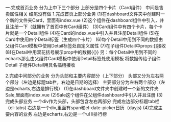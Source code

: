 一.完成首页业务
分为上中下三个部分
上部分是四个卡片（Card组件）
中间是售卖属性相关
结尾没有做
1.完成首页上部分业务
(1)在dashboard文件夹中创建时一个新的文件夹Card，里面有index.vue
(2)这个组件在dashboard组件中引入，并且注册一下（就拥有了首页中有Card组件）
(3)Card组件中有四个卡片，每个卡片就是一个Detail组件
(4)在Card的index.vue中引入并且注册Detail组件
(5)在Card中使用四个Detail标签（生成四个卡片）
(6)每个Detail中用到不同的数据由父组件Card模板中使用Detail标签处自定义属性<Detail title="支付笔数" count="6890">
(7)在子组件Detail中props:[]接收
(8)在Detail中用双花括号展示prop中的数据{{}}
另：每个Detail中用到不同的echarts那么由父组件Card模板中使用Detail标签处使用模板<Detail title="支付笔数" count="6890">
                    <template slot="charts">
                        <barCharts></barCharts><!--这里使用的echarts,我们在另外起三个组件做好barCharts,lineChats,progressCharts,-->
                    </template>
                    <template slot="footer">
                        <span>转换率64%</span>
                    </template>
                </Detail>将数据传给子组件Detail
子组件Detail用具名插槽接收<slot name="charts"></slot>

2.完成中间部分的业务
分为头部和主要内容部分（上下部分）
头部又分为左右两个部分（左边是标题tab栏，右边是日期的选择）
主要部分分为左右两个部分（左边是echarts,右边是排行榜）
(1)在dashboard文件夹中创建时一个新的文件夹Sale,里面有index.vue
(2)Sale这个组件在父组件dashboard中引入并且注册
(3)完成头部业务
一个div作为头部，头部包含左右两部分
完成左边部分标题tab栏（el-tabs)
右边是一个div,里面有span和el-date-picker日历（dayjs)
(4)完成主要内容的业务
左边是echarts,右边是一个ul li排行榜


